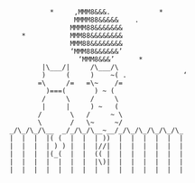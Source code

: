               *     ,MMM8&&&.            *      
                    MMMM88&&&&&    .            
                   MMMM88&&&&&&&                
       *           MMM88&&&&&&&&                
                   MMM88&&&&&&&&                
                   ‘MMM88&&&&&&’                
                     ‘MMM8&&&’      *           
            |\___/|     /\___/\                 
            )     (     )    ~( .              ‘
           =\     /=   =\~    /=                
             )===(       ) ~ (                  
            /     \     /     \                 
            |     |     ) ~   (                 
           /       \   /     ~ \                
           \       /   \~     ~/                
    _/\_/\_/\__  _/_/\_/\__~__/_/\_/\_/\_/\_/\_ 
    |  |  |  |( (  |  |  | ))  |  |  |  |  |  | 
    |  |  |  | ) ) |  |  |//|  |  |  |  |  |  | 
    |  |  |  |(_(  |  |  (( |  |  |  |  |  |  | 
    |  |  |  |  |  |  |  |\)|  |  |  |  |  |  | 
    |  |  |  |  |  |  |  |  |  |  |  |  |  |  | 
